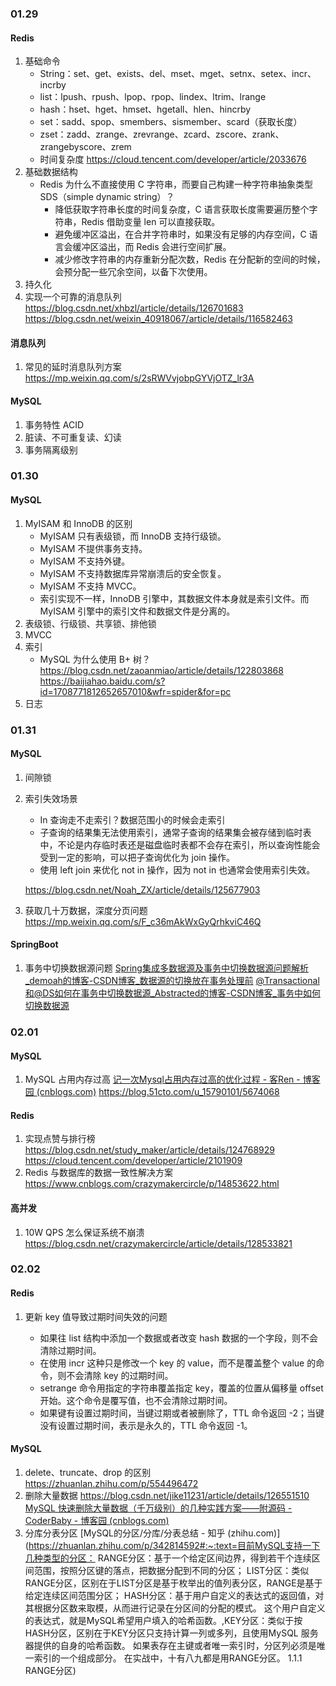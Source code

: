 ### 01.29

#### Redis
1. 基础命令
   - String：set、get、exists、del、mset、mget、setnx、setex、incr、incrby
   - list：lpush、rpush、lpop、rpop、lindex、ltrim、lrange
   - hash：hset、hget、hmset、hgetall、hlen、hincrby
   - set：sadd、spop、smembers、sismember、scard（获取长度）
   - zset：zadd、zrange、zrevrange、zcard、zscore、zrank、zrangebyscore、zrem
   - 时间复杂度 https://cloud.tencent.com/developer/article/2033676
2. 基础数据结构
   - Redis 为什么不直接使用 C 字符串，而要自己构建一种字符串抽象类型 SDS（simple dynamic string）？
     - 降低获取字符串长度的时间复杂度，C 语言获取长度需要遍历整个字符串，Redis 借助变量 len 可以直接获取。
     - 避免缓冲区溢出，在合并字符串时，如果没有足够的内存空间，C 语言会缓冲区溢出，而 Redis 会进行空间扩展。
     - 减少修改字符串的内存重新分配次数，Redis 在分配新的空间的时候，会预分配一些冗余空间，以备下次使用。
3. 持久化
4. 实现一个可靠的消息队列 https://blog.csdn.net/xhbzl/article/details/126701683   https://blog.csdn.net/weixin_40918067/article/details/116582463



#### 消息队列

1. 常见的延时消息队列方案 https://mp.weixin.qq.com/s/2sRWVvjobpGYVjOTZ_lr3A



#### MySQL

1. 事务特性 ACID
2. 脏读、不可重复读、幻读
3. 事务隔离级别







### 01.30

#### MySQL

1. MyISAM 和 InnoDB 的区别
   - MyISAM 只有表级锁，而 InnoDB 支持行级锁。
   - MyISAM 不提供事务支持。
   - MyISAM 不支持外键。
   - MyISAM 不支持数据库异常崩溃后的安全恢复。
   - MyISAM 不支持 MVCC。
   - 索引实现不一样，InnoDB 引擎中，其数据文件本身就是索引文件。而 MyISAM 引擎中的索引文件和数据文件是分离的。
2. 表级锁、行级锁、共享锁、排他锁
3. MVCC
4. 索引
   - MySQL 为什么使用 B+ 树？https://blog.csdn.net/zaoanmiao/article/details/122803868   https://baijiahao.baidu.com/s?id=1708771812652657010&wfr=spider&for=pc
5. 日志







### 01.31

#### MySQL

1. 间隙锁

2. 索引失效场景

   - In 查询走不走索引？数据范围小的时候会走索引
   - 子查询的结果集无法使用索引，通常子查询的结果集会被存储到临时表中，不论是内存临时表还是磁盘临时表都不会存在索引，所以查询性能会受到一定的影响，可以把子查询优化为 join 操作。
   - 使用 left join 来优化 not in 操作，因为 not in 也通常会使用索引失效。

   https://blog.csdn.net/Noah_ZX/article/details/125677903

3. 获取几十万数据，深度分页问题 https://mp.weixin.qq.com/s/F_c36mAkWxGyQrhkviC46Q



#### SpringBoot

1. 事务中切换数据源问题  [Spring集成多数据源及事务中切换数据源问题解析_demoah的博客-CSDN博客_数据源的切换放在事务处理前](https://blog.csdn.net/demohui/article/details/109659540?utm_medium=distribute.pc_relevant.none-task-blog-2~default~baidujs_baidulandingword~default-1-109659540-blog-103177280.pc_relevant_aa&spm=1001.2101.3001.4242.2&utm_relevant_index=4)    [@Transactional和@DS如何在事务中切换数据源_Abstracted的博客-CSDN博客_事务中如何切换数据源](https://blog.csdn.net/qq_16159433/article/details/120951554)







### 02.01

#### MySQL

1. MySQL 占用内存过高 [记一次Mysql占用内存过高的优化过程 - 客Ren - 博客园 (cnblogs.com)](https://www.cnblogs.com/52py/p/10837298.html)   https://blog.51cto.com/u_15790101/5674068



#### Redis

1. 实现点赞与排行榜 https://blog.csdn.net/study_maker/article/details/124768929   https://cloud.tencent.com/developer/article/2101909
2. Redis 与数据库的数据一致性解决方案  https://www.cnblogs.com/crazymakercircle/p/14853622.html



#### 高并发

1. 10W QPS 怎么保证系统不崩溃  https://blog.csdn.net/crazymakercircle/article/details/128533821







### 02.02

#### Redis

1. 更新 key 值导致过期时间失效的问题

   - 如果往 list 结构中添加一个数据或者改变 hash 数据的一个字段，则不会清除过期时间。
   - 在使用 incr 这种只是修改一个 key 的 value，而不是覆盖整个 value 的命令，则不会清除 key 的过期时间。
   - setrange 命令用指定的字符串覆盖指定 key，覆盖的位置从偏移量 offset 开始。这个命令是覆写值，也不会清除过期时间。
   - 如果键有设置过期时间，当键过期或者被删除了，TTL 命令返回 -2；当键没有设置过期时间，表示是永久的，TTL 命令返回 -1。



#### MySQL

1. delete、truncate、drop 的区别  https://zhuanlan.zhihu.com/p/554496472
2. 删除大量数据  https://blog.csdn.net/jike11231/article/details/126551510   [MySQL 快速删除大量数据（千万级别）的几种实践方案——附源码 - CoderBaby - 博客园 (cnblogs.com)](https://www.cnblogs.com/NaughtyCat/p/one-fast-way-to-delete-huge-data-in-mysql.html)
3. 分库分表分区 [MySQL的分区/分库/分表总结 - 知乎 (zhihu.com)](https://zhuanlan.zhihu.com/p/342814592#:~:text=目前MySQL支持一下几种类型的分区： RANGE分区：基于一个给定区间边界，得到若干个连续区间范围，按照分区键的落点，把数据分配到不同的分区； LIST分区：类似RANGE分区，区别在于LIST分区是基于枚举出的值列表分区，RANGE是基于给定连续区间范围分区； HASH分区：基于用户自定义的表达式的返回值，对其根据分区数来取模，从而进行记录在分区间的分配的模式。 这个用户自定义的表达式，就是MySQL希望用户填入的哈希函数。,KEY分区：类似于按HASH分区，区别在于KEY分区只支持计算一列或多列，且使用MySQL 服务器提供的自身的哈希函数。 如果表存在主键或者唯一索引时，分区列必须是唯一索引的一个组成部分。 在实战中，十有八九都是用RANGE分区。 1.1.1 RANGE分区)

